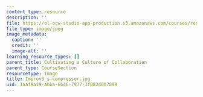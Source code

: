 ```yaml
---
content_type: resource
description: ''
file: https://ol-ocw-studio-app-production.s3.amazonaws.com/courses/res-3-002-collaborative-design-and-creative-expression-with-arduino-microcontrollers-january-iap-2017/1aaf9a19abba6b4679773f082d007099_Improv3_s-compressor.jpg
file_type: image/jpeg
image_metadata:
  caption: ''
  credit: ''
  image-alt: ''
learning_resource_types: []
parent_title: Cultivating a Culture of Collaboration
parent_type: CourseSection
resourcetype: Image
title: Improv3_s-compressor.jpg
uid: 1aaf9a19-abba-6b46-7977-3f082d007099
---
```

